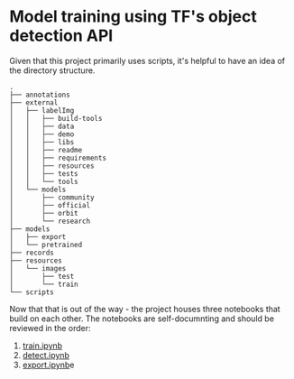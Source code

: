 # Model training using TF's object detection API

Given that this project primarily uses scripts, it's helpful to have an idea of the directory structure.

```
.
├── annotations
├── external
│   ├── labelImg
│   │   ├── build-tools
│   │   ├── data
│   │   ├── demo
│   │   ├── libs
│   │   ├── readme
│   │   ├── requirements
│   │   ├── resources
│   │   ├── tests
│   │   └── tools
│   └── models
│       ├── community
│       ├── official
│       ├── orbit
│       └── research
├── models
│   ├── export
│   └── pretrained
├── records
├── resources
│   └── images
│       ├── test
│       └── train
└── scripts
```

Now that that is out of the way - the project houses three notebooks that build on each other. The notebooks are self-documnting and should be reviewed in the order:

1.  [train.ipynb](./train.ipynb)
2.  [detect.ipynb](./detect.ipynb)
3.  [export.ipynb](./export.ipynb)e
